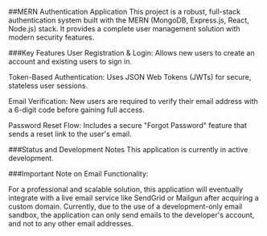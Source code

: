 ##MERN Authentication Application
This project is a robust, full-stack authentication system built with the MERN (MongoDB, Express.js, React, Node.js) stack. It provides a complete user management solution with modern security features.

###Key Features
User Registration & Login: Allows new users to create an account and existing users to sign in.

Token-Based Authentication: Uses JSON Web Tokens (JWTs) for secure, stateless user sessions.

Email Verification: New users are required to verify their email address with a 6-digit code before gaining full access.

Password Reset Flow: Includes a secure "Forgot Password" feature that sends a reset link to the user's email.

###Status and Development Notes
This application is currently in active development.

###Important Note on Email Functionality:

For a professional and scalable solution, this application will eventually integrate with a live email service like SendGrid or Mailgun after acquiring a custom domain. Currently, due to the use of a development-only email sandbox, the application can only send emails to the developer's account, and not to any other email addresses.
